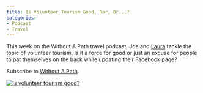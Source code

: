 ```yaml
---
title: Is Volunteer Tourism Good, Bar, Or...?
categories:
- Podcast
- Travel
---
```


This week on the Without A Path travel podcast, Joe and [Laura](https://farflungtravels.com) tackle the topic of volunteer tourism. Is it a force for good or just an excuse for people to pat themselves on the back while updating their Facebook page?

Subscribe to [Without A Path](https://itunes.apple.com/us/podcast/without-a-path/id1037475413?l=es&mt=2).<!-- more -->

[![Is volunteer tourism good?](https://withoutapath.com/wp-content/uploads/2016/02/Is-volunteer-tourism-good-200x300.png)](https://withoutapath.com/wp-content/uploads/2016/02/Is-volunteer-tourism-good.png)
